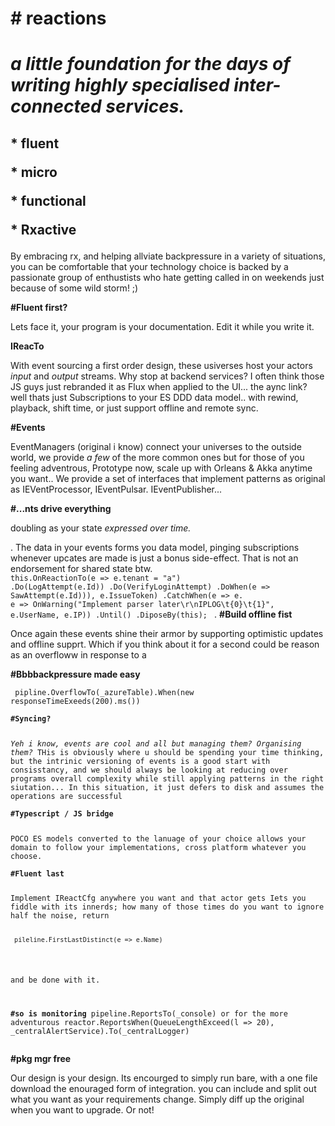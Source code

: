 <h1><b># reactions</b><h1>
<i>a little foundation for the days of writing highly specialised inter-connected services. </i> 

<h2>
<b>* fluent</b><p>
<b>* micro </b><p>
<b>* functional</b><p>
<b>* Rxactive</b><p>
</h2><p>

By embracing rx, and helping allviate backpressure in a variety of situations, you can be comfortable that your technology choice is backed by a passionate group of enthustists who hate getting called in on weekends just because of some wild storm! ;)

<b>#Fluent first?</b><p>
Lets face it, your program is your documentation. Edit it while you write it. 

<b>IReacTo<Reactors></b><p>
With event sourcing a first order design, these usiverses host your actors <i>input</i> and <i>output</i> streams. Why stop at backend services? I often think those JS guys just rebranded it as Flux when applied to the UI... the aync link? well thats just Subscriptions to your ES DDD data model.. with rewind, playback, shift time, or just support offline and remote sync.  

<b>#Events</b><p>
EventManagers (original i know) connect your universes to the outside world, we provide <i>a few</i> of the more common ones but for those of you feeling adventrous, Prototype now, scale up with Orleans & Akka anytime you want.. We provide a set of interfaces that implement patterns as original as IEVentProcessor, IEventPulsar. IEventPublisher...

<b>#...nts drive everything</b><p> doubling as your state <i>expressed over time.</i><p>. The data in your events forms you data model, pinging subscriptions whenever upcates are made is just a bonus side-effect. That is not an endorsement for shared state btw. 
<code>
this.OnReactionTo<UserAttemptingALogin>(e => e.tenant = "a")
.Do(LogAttempt(e.Id))
.Do(VerifyLoginAttempt)
.DoWhen(e => SawAttempt(e.Id))), e.IssueToken)
.CatchWhen<UserLoginFailed>(e => e. e => OnWarning("Implement parser later\r\nIPLOG\t{0}\t{1}", e.UserName, e.IP))
.Until()
.DiposeBy(this);
</code>
              .
<b>#Build offline fist</b><p>
Once again these events shine their armor by supporting optimistic updates and offline supprt. Which if you think about it for a second could be reason as an overfloww in response to a  

<b>#Bbbbackpressure made easy</b><p>
<pre><code> pipline.OverflowTo(_azureTable).When(new responseTimeExeeds(200).ms())</i>

<b>#Syncing?</b><p>
<i>Yeh i know, events are cool and all but managing them? Organising them?</i> THis is obviously where u should be spending your time thinking, but the intrinic versioning of events is a good start with consisstancy, and we should always be looking at reducing over programs overall complexity while still applying patterns in the right siutation... In this situation, it just defers to disk and assumes the operations are successful

<b>#Typescript / JS bridge</b><p>
POCO ES models converted to the lanuage of your choice allows your domain to follow your implementations, cross platform whatever you choose.

<b>#Fluent last</b><p>
Implement IReactCfg anywhere you want and that actor gets Iets you fiddle with its innerds; how many of those times do you want to ignore half the noise, return 
       <pre><code> pileline.FirstLastDistinct(e => e.Name)</code></pre>
and be done with it. 


<b>#so is monitoring</b>
pipeline.ReportsTo(_console)
or for the more adventurous
reactor.ReportsWhen(QueueLengthExceed(l => 20), _centralAlertService).To(_centralLogger)</code></pre>

<b>#pkg mgr free</b><p>
Our design is your design. Its encourged to simply run bare, with a one file download the enouraged form of integration. you can include and split out what you want as your requirements change. Simply diff up the original when you want to upgrade. Or not!
